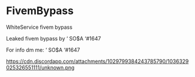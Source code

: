 # FivemBypass
WhiteService fivem bypass

Leaked fivem bypass by ‘ SO$A ‘#1647


For info dm me:
‘ SO$A ‘#1647

https://cdn.discordapp.com/attachments/1029799384243785790/1036329025326551111/unknown.png
